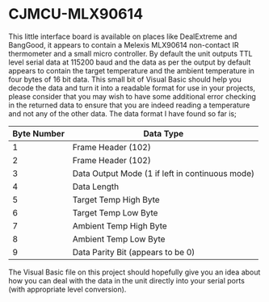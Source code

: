 # CJMCU-MLX90614

This little interface board is available on places like DealExtreme and BangGood, it appears to contain a Melexis MLX90614 non-contact IR thermometer and a small micro controller. By default the unit outputs TTL level serial data at 115200 baud and the data as per the output by default appears to contain the target temperature and the ambient temperature in four bytes of 16 bit data. This small bit of Visual Basic should help you decode the data and turn it into a readable format for use in your projects, please consider that you may wish to have some additional error checking in the returned data to ensure that you are indeed reading a temperature and not any of the other data. The data format I have found so far is;

Byte Number | Data Type
------------ | -------------
1 | Frame Header (102)
2 | Frame Header (102)
3 | Data Output Mode (1 if left in continuous mode)
4 | Data Length
5 | Target Temp High Byte
6 | Target Temp Low Byte
7 | Ambient Temp High Byte
8 | Ambient Temp Low Byte
9 | Data Parity Bit (appears to be 0)

The Visual Basic file on this project should hopefully give you an idea about how you can deal with the data in the unit directly into your serial ports (with appropriate level conversion).
